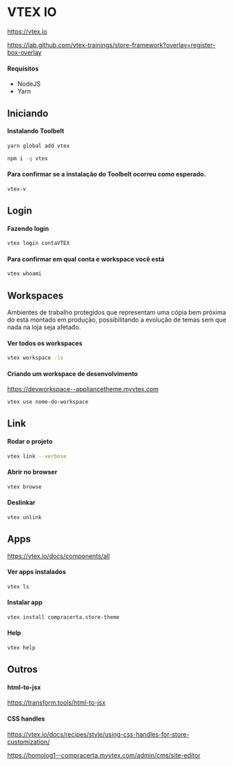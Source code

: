 # VTEX IO

https://vtex.io

https://lab.github.com/vtex-trainings/store-framework?overlay=register-box-overlay

#### Requisitos

- NodeJS
- Yarn

## Iniciando

#### Instalando Toolbelt

```sh
yarn global add vtex

npm i -g vtex
```

#### Para confirmar se a instalação do Toolbelt ocorreu como esperado.

```sh
vtex-v
```

## Login

#### Fazendo login

```sh
vtex login contaVTEX
```

#### Para confirmar em qual conta e workspace você está

```sh
vtex whoami
```

## Workspaces

Ambientes de trabalho protegidos que representam uma cópia bem próxima do está montado em produção, possibilitando a evolução de temas sem que nada na loja seja afetado. 

#### Ver todos os workspaces

```sh
vtex workspace -ls
```

#### Criando um workspace de desenvolvimento

https://devworkspace--appliancetheme.myvtex.com

```sh
vtex use nome-do-workspace
```

## Link

#### Rodar o projeto

```sh
vtex link --verbose
```

#### Abrir no browser

```sh
vtex browse
```

#### Deslinkar

```sh
vtex unlink
```

## Apps

https://vtex.io/docs/components/all

#### Ver apps instalados

```sh
vtex ls
```

#### Instalar app

```sh
vtex install compracerta.store-theme
```

#### Help

```sh
vtex help
```

## Outros

#### html-to-jsx

https://transform.tools/html-to-jsx

#### CSS handles

https://vtex.io/docs/recipes/style/using-css-handles-for-store-customization/

https://homolog1--compracerta.myvtex.com/admin/cms/site-editor
